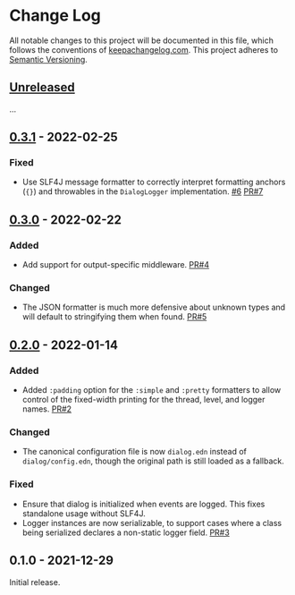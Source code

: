 Change Log
==========

All notable changes to this project will be documented in this file, which
follows the conventions of [keepachangelog.com](http://keepachangelog.com/).
This project adheres to [Semantic Versioning](http://semver.org/).


## [Unreleased]

...


## [0.3.1] - 2022-02-25

### Fixed
- Use SLF4J message formatter to correctly interpret formatting anchors (`{}`)
  and throwables in the `DialogLogger` implementation.
  [#6](https://github.com/amperity/dialog/issues/6)
  [PR#7](https://github.com/amperity/dialog/pull/7)


## [0.3.0] - 2022-02-22

### Added
- Add support for output-specific middleware.
  [PR#4](https://github.com/amperity/dialog/pull/4)

### Changed
- The JSON formatter is much more defensive about unknown types and will
  default to stringifying them when found.
  [PR#5](https://github.com/amperity/dialog/pull/5)


## [0.2.0] - 2022-01-14

### Added
- Added `:padding` option for the `:simple` and `:pretty` formatters to allow
  control of the fixed-width printing for the thread, level, and logger names.
  [PR#2](https://github.com/amperity/dialog/pull/2)

### Changed
- The canonical configuration file is now `dialog.edn` instead of
  `dialog/config.edn`, though the original path is still loaded as a fallback.

### Fixed
- Ensure that dialog is initialized when events are logged. This fixes
  standalone usage without SLF4J.
- Logger instances are now serializable, to support cases where a class being
  serialized declares a non-static logger field.
  [PR#3](https://github.com/amperity/dialog/pull/3)


## 0.1.0 - 2021-12-29

Initial release.


[Unreleased]: https://github.com/amperity/ken/compare/0.3.1...HEAD
[0.3.1]: https://github.com/amperity/ken/compare/0.3.0...0.3.1
[0.3.0]: https://github.com/amperity/ken/compare/0.2.0...0.3.0
[0.2.0]: https://github.com/amperity/ken/compare/0.1.0...0.2.0
